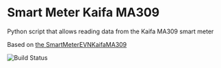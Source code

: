# Smart Meter Kaifa MA309
Python script that allows reading data from the Kaifa MA309 smart meter

Based on [the SmartMeterEVNKaifaMA309](https://github.com/greenMikeEU/SmartMeterEVNKaifaMA309)

![Build Status](https://github.com/M47784U3R/smart-meter-kaifa-MA309/actions/workflows/ci.yml/badge.svg)
